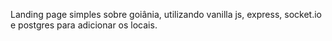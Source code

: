 Landing page simples sobre goiânia, utilizando vanilla js, express, socket.io e postgres para adicionar os locais.
